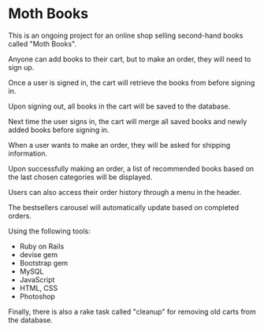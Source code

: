 # Moth Books

This is an ongoing project for an online shop selling second-hand books called "Moth Books".

Anyone can add books to their cart, but to make an order, they will need to sign up.

Once a user is signed in, the cart will retrieve the books from before signing in.

Upon signing out, all books in the cart will be saved to the database.

Next time the user signs in, the cart will merge all saved books and newly added books before signing in.

When a user wants to make an order, they will be asked for shipping information.

Upon successfully making an order, a list of recommended books based on the last chosen categories will be displayed.

Users can also access their order history through a menu in the header.

The bestsellers carousel will automatically update based on completed orders.

Using the following tools:
- Ruby on Rails
- devise gem
- Bootstrap gem
- MySQL
- JavaScript
- HTML, CSS
- Photoshop

Finally, there is also a rake task called "cleanup" for removing old carts from the database.
